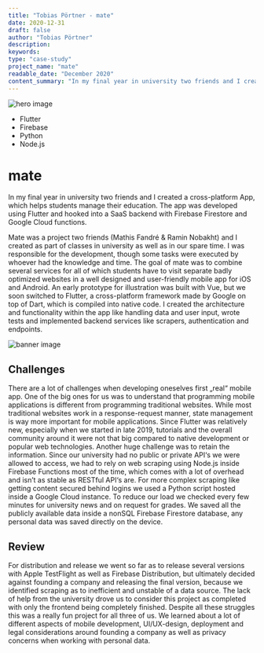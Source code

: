 ```yaml
---
title: "Tobias Pörtner - mate"
date: 2020-12-31
draft: false
author: "Tobias Pörtner"
description: 
keywords:
type: "case-study"
project_name: "mate"
readable_date: "December 2020"
content_summary: "In my final year in university two friends and I created a cross-platform App, which helps students manage their education. The app was developed using Flutter and hooked into a SaaS backend with Firebase Firestore and Google Cloud functions."
---
```


<img src="images/mate-first.svg" class="case-study__img--hero" alt="hero image">

- Flutter
- Firebase
- Python
- Node.js

# mate

<p class="case-study__summary">In my final year in university two friends and I created a cross-platform App, which helps students manage their education. The app was developed using Flutter and hooked into a SaaS backend with Firebase Firestore and Google Cloud functions.</p>

Mate was a project two friends (Mathis Fandré & Ramin Nobakht) and I created as part of classes in university as well as in our spare time. I was responsible for the development, though some tasks were executed by whoever had the knowledge and time. The goal of mate was to combine several services for all of which students have to visit separate badly optimized websites in a well designed and user-friendly mobile app for iOS and Android.
An early prototype for illustration was built with Vue, but we soon switched to Flutter, a cross-platform framework made by Google on top of Dart, which is compiled into native code. I created the architecture and functionality within the app like handling data and user input, wrote tests and implemented backend services like scrapers, authentication and endpoints.

<img src="images/mate-second.png" class="case-study__img--padding" alt="banner image">

## Challenges

There are a lot of challenges when developing oneselves first „real“ mobile app. One of the big ones for us was to understand that programming mobile applications is different from programming traditional websites. While most traditional websites work in a response-request manner, state management is way more important for mobile applications. Since Flutter was relatively new, especially when we started in late 2019, tutorials and the overall community around it were not that big compared to native development or popular web technologies. Another huge challenge was to retain the information. Since our university had no public or private API‘s we were allowed to access, we had to rely on web scraping using Node.js inside Firebase Functions most of the time, which comes with a lot of overhead and isn’t as stable as RESTful API‘s are. For more complex scraping like getting content secured behind logins we used a Python script hosted inside a Google Cloud instance. To reduce our load we checked every few minutes for university news and on request for grades. We saved all the publicly available data inside a nonSQL Firebase Firestore database, any personal data was saved directly on the device.

## Review

For distribution and release we went so far as to release several versions with Apple TestFlight as well as Firebase Distribution, but ultimately decided against founding a company and releasing the final version, because we identified scraping as to inefficient and unstable of a data source. The lack of help from the university drove us to consider this project as completed with only the frontend being completely finished. Despite all these struggles this was a really fun project for all three of us. We learned about a lot of different aspects of mobile development, UI/UX-design, deployment and legal considerations around founding a company as well as privacy concerns when working with personal data.